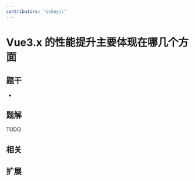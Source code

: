 ```yaml
---
contributors: 'isboyjc'
---
```


# Vue3.x 的性能提升主要体现在哪几个方面


## 题干

- 



## 题解

<!-- ::: details 点我查看题解 -->

  TODO

<!-- ::: -->



## 相关



## 扩展
